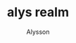 ---
title: alys realm
url: https://alysrealm.neocities.org
author: Alysson
button: alysrealm-button-v1.gif
---